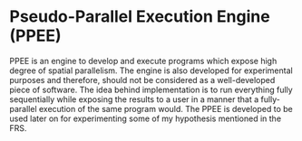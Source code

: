 # Pseudo-Parallel Execution Engine (PPEE)

PPEE is an engine to develop and execute programs which expose high degree of spatial parallelism. The engine is also developed for experimental purposes and therefore, should not be considered as a well-developed piece of software. The idea behind implementation is to run everything fully sequentially while exposing the results to a user in a manner that a fully-parallel execution of the same program would. The PPEE is developed to be used later on for experimenting some of my hypothesis mentioned in the FRS.


